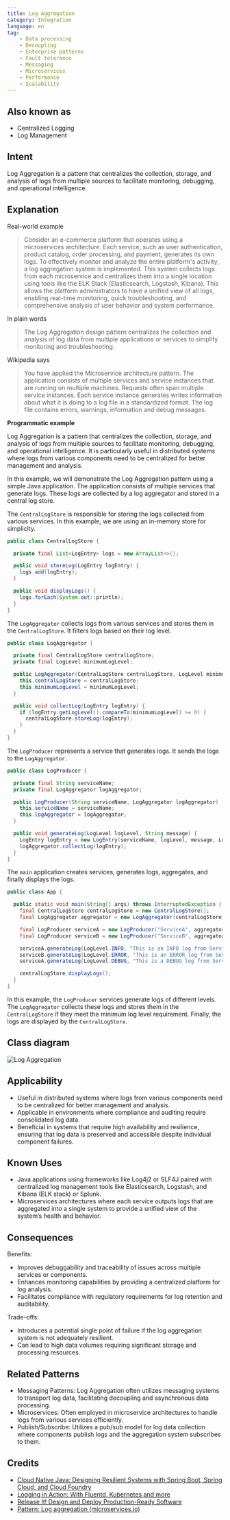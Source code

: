 ```yaml
---
title: Log Aggregation
category: Integration
language: en
tag:
    - Data processing
    - Decoupling
    - Enterprise patterns
    - Fault tolerance
    - Messaging
    - Microservices
    - Performance
    - Scalability
---
```


## Also known as

* Centralized Logging
* Log Management

## Intent

Log Aggregation is a pattern that centralizes the collection, storage, and analysis of logs from multiple sources to facilitate monitoring, debugging, and operational intelligence.

## Explanation

Real-world example

> Consider an e-commerce platform that operates using a microservices architecture. Each service, such as user authentication, product catalog, order processing, and payment, generates its own logs. To effectively monitor and analyze the entire platform's activity, a log aggregation system is implemented. This system collects logs from each microservice and centralizes them into a single location using tools like the ELK Stack (Elasticsearch, Logstash, Kibana). This allows the platform administrators to have a unified view of all logs, enabling real-time monitoring, quick troubleshooting, and comprehensive analysis of user behavior and system performance.

In plain words

> The Log Aggregation design pattern centralizes the collection and analysis of log data from multiple applications or services to simplify monitoring and troubleshooting.

Wikipedia says

> You have applied the Microservice architecture pattern. The application consists of multiple services and service instances that are running on multiple machines. Requests often span multiple service instances. Each service instance generates writes information about what it is doing to a log file in a standardized format. The log file contains errors, warnings, information and debug messages.

**Programmatic example**

Log Aggregation is a pattern that centralizes the collection, storage, and analysis of logs from multiple sources to facilitate monitoring, debugging, and operational intelligence. It is particularly useful in distributed systems where logs from various components need to be centralized for better management and analysis.

In this example, we will demonstrate the Log Aggregation pattern using a simple Java application. The application consists of multiple services that generate logs. These logs are collected by a log aggregator and stored in a central log store.

The `CentralLogStore` is responsible for storing the logs collected from various services. In this example, we are using an in-memory store for simplicity.

```java
public class CentralLogStore {

  private final List<LogEntry> logs = new ArrayList<>();

  public void storeLog(LogEntry logEntry) {
    logs.add(logEntry);
  }

  public void displayLogs() {
    logs.forEach(System.out::println);
  }
}
```

The `LogAggregator` collects logs from various services and stores them in the `CentralLogStore`. It filters logs based on their log level.

```java
public class LogAggregator {

  private final CentralLogStore centralLogStore;
  private final LogLevel minimumLogLevel;

  public LogAggregator(CentralLogStore centralLogStore, LogLevel minimumLogLevel) {
    this.centralLogStore = centralLogStore;
    this.minimumLogLevel = minimumLogLevel;
  }

  public void collectLog(LogEntry logEntry) {
    if (logEntry.getLogLevel().compareTo(minimumLogLevel) >= 0) {
      centralLogStore.storeLog(logEntry);
    }
  }
}
```

The `LogProducer` represents a service that generates logs. It sends the logs to the `LogAggregator`.

```java
public class LogProducer {

  private final String serviceName;
  private final LogAggregator logAggregator;

  public LogProducer(String serviceName, LogAggregator logAggregator) {
    this.serviceName = serviceName;
    this.logAggregator = logAggregator;
  }

  public void generateLog(LogLevel logLevel, String message) {
    LogEntry logEntry = new LogEntry(serviceName, logLevel, message, LocalDateTime.now());
    logAggregator.collectLog(logEntry);
  }
}
```

The `main` application creates services, generates logs, aggregates, and finally displays the logs.

```java
public class App {

  public static void main(String[] args) throws InterruptedException {
    final CentralLogStore centralLogStore = new CentralLogStore();
    final LogAggregator aggregator = new LogAggregator(centralLogStore, LogLevel.INFO);

    final LogProducer serviceA = new LogProducer("ServiceA", aggregator);
    final LogProducer serviceB = new LogProducer("ServiceB", aggregator);

    serviceA.generateLog(LogLevel.INFO, "This is an INFO log from ServiceA");
    serviceB.generateLog(LogLevel.ERROR, "This is an ERROR log from ServiceB");
    serviceA.generateLog(LogLevel.DEBUG, "This is a DEBUG log from ServiceA");

    centralLogStore.displayLogs();
  }
}
```

In this example, the `LogProducer` services generate logs of different levels. The `LogAggregator` collects these logs and stores them in the `CentralLogStore` if they meet the minimum log level requirement. Finally, the logs are displayed by the `CentralLogStore`.

## Class diagram

![Log Aggregation](./etc/log-aggregation.png)

## Applicability

* Useful in distributed systems where logs from various components need to be centralized for better management and analysis.
* Applicable in environments where compliance and auditing require consolidated log data.
* Beneficial in systems that require high availability and resilience, ensuring that log data is preserved and accessible despite individual component failures.

## Known Uses

* Java applications using frameworks like Log4j2 or SLF4J paired with centralized log management tools like Elasticsearch, Logstash, and Kibana (ELK stack) or Splunk.
* Microservices architectures where each service outputs logs that are aggregated into a single system to provide a unified view of the system’s health and behavior.

## Consequences

Benefits:

* Improves debuggability and traceability of issues across multiple services or components.
* Enhances monitoring capabilities by providing a centralized platform for log analysis.
* Facilitates compliance with regulatory requirements for log retention and auditability.

Trade-offs:

* Introduces a potential single point of failure if the log aggregation system is not adequately resilient.
* Can lead to high data volumes requiring significant storage and processing resources.

## Related Patterns

* Messaging Patterns: Log Aggregation often utilizes messaging systems to transport log data, facilitating decoupling and asynchronous data processing.
* Microservices: Often employed in microservice architectures to handle logs from various services efficiently.
* Publish/Subscribe: Utilizes a pub/sub model for log data collection where components publish logs and the aggregation system subscribes to them.

## Credits

* [Cloud Native Java: Designing Resilient Systems with Spring Boot, Spring Cloud, and Cloud Foundry](https://amzn.to/44vDTat)
* [Logging in Action: With Fluentd, Kubernetes and more](https://amzn.to/3JQLzdT)
* [Release It! Design and Deploy Production-Ready Software](https://amzn.to/3Uul4kF)
* [Pattern: Log aggregation (microservices.io)](https://microservices.io/patterns/observability/application-logging.html)
